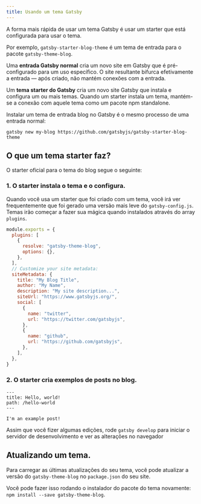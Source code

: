 ```yaml
---
title: Usando um tema Gatsby
---
```


A forma mais rápida de usar um tema Gatsby é usar um starter que está configurada para usar o tema.

Por exemplo, `gatsby-starter-blog-theme` é um tema de entrada para o pacote `gatsby-theme-blog`.

Uma **entrada Gatsby normal** cria um novo site em Gatsby que é pré-configurado para um uso específico. O site resultante bifurca efetivamente a entrada — após criado, não mantém conexões com a entrada.

Um **tema starter do Gatsby** cria um novo site Gatsby que instala e configura um ou mais temas. Quando um starter instala um tema, mantém-se a conexão com aquele tema como um pacote npm standalone.

Instalar um tema de entrada blog no Gatsby é o mesmo processo de uma entrada normal:

```shell
gatsby new my-blog https://github.com/gatsbyjs/gatsby-starter-blog-theme
```

## O que um tema starter faz?

O starter oficial para o tema do blog segue o seguinte:

### 1. O starter instala o tema e o configura.

Quando você usa um starter que foi criado com um tema, você irá ver frequentemente que foi gerado uma versão mais leve do `gatsby-config.js`. Temas irão começar a fazer sua mágica quando instalados através do array `plugins`.

```javascript:title=gatsby-config.js
module.exports = {
  plugins: [
    {
      resolve: "gatsby-theme-blog",
      options: {},
    },
  ],
  // Customize your site metadata:
  siteMetadata: {
    title: "My Blog Title",
    author: "My Name",
    description: "My site description...",
    siteUrl: "https://www.gatsbyjs.org/",
    social: [
      {
        name: "twitter",
        url: "https://twitter.com/gatsbyjs",
      },
      {
        name: "github",
        url: "https://github.com/gatsbyjs",
      },
    ],
  },
}
```

### 2. O starter cria exemplos de posts no blog.

```md:title=/content/posts/hello-world.mdx
---
title: Hello, world!
path: /hello-world
---

I'm an example post!
```

Assim que você fizer algumas edições, rode `gatsby develop` para iniciar o servidor de desenvolvimento e ver as alterações no navegador

## Atualizando um tema.

Para carregar as últimas atualizações do seu tema, você pode atualizar a versão do `gatsby-theme-blog` no `package.json` do seu site.

Você pode fazer isso rodando o instalador do pacote do tema novamente: `npm install --save gatsby-theme-blog`.
